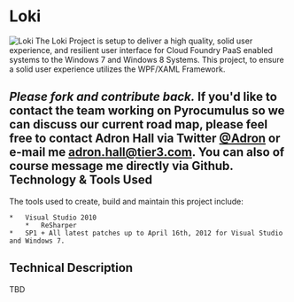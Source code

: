 Loki
====

![Loki](http://adronhall.smugmug.com/Software/Software-Development/Pyrocumulus/i-Nt5fpz8/0/S/thor-loki-S.jpg "Loki")
The Loki Project is setup to deliver a high quality, solid user experience, and resilient user interface for Cloud Foundry PaaS enabled systems to the Windows 7 and Windows 8 Systems. This project, to ensure a solid user experience utilizes the WPF/XAML Framework.

_**Please fork and contribute back.**_ If you'd like to contact the team working on Pyrocumulus so we can discuss our current road map, please feel free to contact Adron Hall via Twitter [@Adron](https://twitter.com/#!/adron) or e-mail me <adron.hall@tier3.com>. You can also of course message me directly via Github.
Technology & Tools Used
-----------------------
The tools used to create, build and maintain this project include:
  
	*	Visual Studio 2010
		*	ReSharper
	*	SP1 + All latest patches up to April 16th, 2012 for Visual Studio and Windows 7.

Technical Description
---------------------
TBD